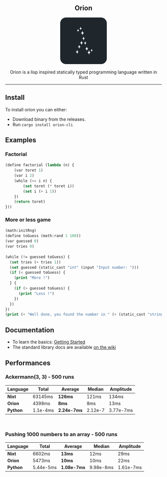 <div align="center">

  Orion
  ---
  <img width="150px" src="assets/logo.png">

  Orion is a lisp inspired statically typed programming language written in Rust

</div>


---

## Install

To install orion you can either:

* Download binary from the releases.
* Run `cargo install orion-cli`

## Examples

### Factorial

```lisp
(define factorial (lambda (n) {
    (var toret 1)
    (var i 2)
    (while (<= i n) {
        (set toret (* toret i))
        (set i (+ i 1))
    })
    (return toret)
}))
```

### More or less game

```lisp
(math:initRng)
(define toGuess (math:rand 1 100))
(var guessed 0)
(var tries 0)

(while (!= guessed toGuess) {
  (set tries (+ tries 1))
  (set guessed (static_cast "int" (input "Input number: ")))
  (if (< guessed toGuess) {
    (print "More !")
  } {
    (if (> guessed toGuess) {
      (print "Less !")
    })
  })
})
(print (+ "Well done, you found the number in " (+ (static_cast "string" tries) " tries")))

```

## Documentation

- To learn the basics: [Getting Started](./GETTING_STARTED.md)
- The standard library docs are available [on the wiki](https://github.com/Wafelack/orion-lang/wiki)


## Performances

### Ackermann(3, 3) - 500 runs

| Language |  Total  | Average | Median | Amplitude |
|----------|---------|---------|--------|-----------|
|   **Nixt**   | 63145ms |  **126ms**  |  121ms |   134ms   |
|**Orion** |  4398ms |   **8ms**   |   8ms  |  13ms         |
|**Python**| 1.1e-4ms | **2.24e-7ms** | 2.12e-7 | 3.77e-7ms

<br>

### Pushing 1000 numbers to an array - 500 runs

| Language |  Total  | Average | Median | Amplitude |
|----------|---------|---------|--------|-----------|
|   **Nixt**   | 6602ms |  **13ms**  |  12ms |   29ms   |
|**Orion** |  5473ms |   **10ms**   |   10ms  |  22ms         |
|**Python**| 5.44e-5ms | **1.08e-7ms** | 9.98e-8ms| 1.61e-7ms
